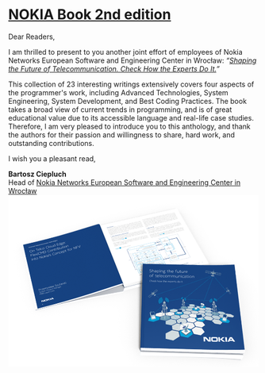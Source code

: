 [NOKIA Book 2nd edition](https://github.com/nokia-wroclaw/nokia-book/raw/master/02/NOKIA_Book_2nd.pdf)
========================

Dear Readers,

I am thrilled to present to you another joint effort of employees of Nokia Networks European
Software and Engineering Center in Wrocław: *“[Shaping the Future of Telecommunication.
Check How the Experts Do It.](https://github.com/nokia-wroclaw/nokia-book/raw/master/02/NOKIA_Book_2nd.pdf)”*

This collection of 23 interesting writings extensively covers four aspects of the programmer's
work, including Advanced Technologies, System Engineering, System Development,
and Best Coding Practices. The book takes a broad view of current trends in programming,
and is of great educational value due to its accessible language and real-life case studies.
Therefore, I am very pleased to introduce you to this anthology, and thank the authors for
their passion and willingness to share, hard work, and outstanding contributions.

I wish you a pleasant read,

**Bartosz Ciepluch**  
Head of [Nokia Networks European Software and Engineering Center in Wrocław](http://nokiawroclaw.pl/)
![Titlepage](img/nb2b.png)
